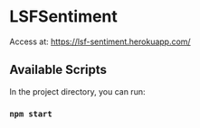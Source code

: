 # LSFSentiment

Access at: https://lsf-sentiment.herokuapp.com/

## Available Scripts

In the project directory, you can run:

### `npm start`

